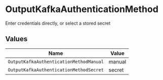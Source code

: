 # OutputKafkaAuthenticationMethod

Enter credentials directly, or select a stored secret


## Values

| Name                                    | Value                                   |
| --------------------------------------- | --------------------------------------- |
| `OutputKafkaAuthenticationMethodManual` | manual                                  |
| `OutputKafkaAuthenticationMethodSecret` | secret                                  |